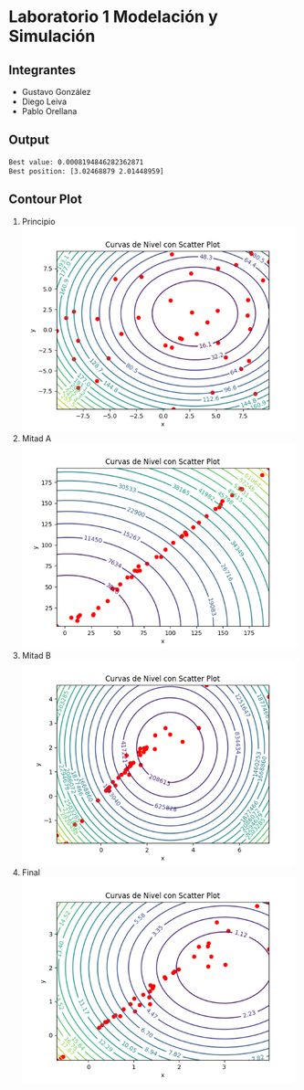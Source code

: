 # Laboratorio 1 Modelación y Simulación

## Integrantes
- Gustavo González
- Diego Leiva
- Pablo Orellana

## Output
```commandline
Best value: 0.0008194846282362871
Best position: [3.02468879 2.01448959]
```

## Contour Plot
1. Principio  
   ![out/Figure_1.png](out/Figure_1.png)
2. Mitad A
   ![out/Figure_2.png](out/Figure_2.png)
3. Mitad B  
    ![out/Figure_3.png](out/Figure_3.png)
4. Final
 ![alt text](out/Figure_4.png)
